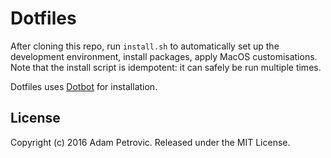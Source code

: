 Dotfiles
========

After cloning this repo, run `install.sh` to automatically set up the development
environment, install packages, apply MacOS customisations. Note that the install 
script is idempotent: it can safely be run multiple times.

Dotfiles uses [Dotbot][dotbot] for installation.

License
-------

Copyright (c) 2016 Adam Petrovic. Released under the MIT License.

[dotbot]: https://github.com/anishathalye/dotbot
[license]: LICENSE.md
